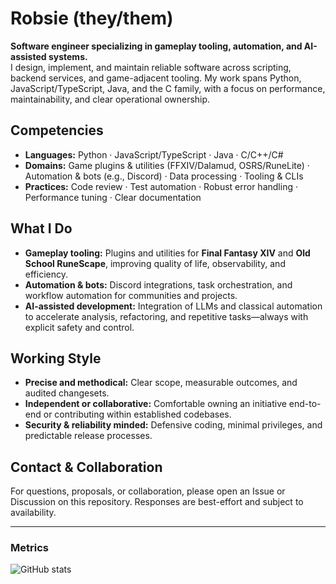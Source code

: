 # Robsie (they/them)

**Software engineer specializing in gameplay tooling, automation, and AI-assisted systems.**  
I design, implement, and maintain reliable software across scripting, backend services, and game-adjacent tooling. My work spans Python, JavaScript/TypeScript, Java, and the C family, with a focus on performance, maintainability, and clear operational ownership.

## Competencies
- **Languages:** Python · JavaScript/TypeScript · Java · C/C++/C#
- **Domains:** Game plugins & utilities (FFXIV/Dalamud, OSRS/RuneLite) · Automation & bots (e.g., Discord) · Data processing · Tooling & CLIs
- **Practices:** Code review · Test automation · Robust error handling · Performance tuning · Clear documentation

## What I Do
- **Gameplay tooling:** Plugins and utilities for **Final Fantasy XIV** and **Old School RuneScape**, improving quality of life, observability, and efficiency.
- **Automation & bots:** Discord integrations, task orchestration, and workflow automation for communities and projects.
- **AI-assisted development:** Integration of LLMs and classical automation to accelerate analysis, refactoring, and repetitive tasks—always with explicit safety and control.

## Working Style
- **Precise and methodical:** Clear scope, measurable outcomes, and audited changesets.
- **Independent or collaborative:** Comfortable owning an initiative end-to-end or contributing within established codebases.
- **Security & reliability minded:** Defensive coding, minimal privileges, and predictable release processes.

## Contact & Collaboration
For questions, proposals, or collaboration, please open an Issue or Discussion on this repository. Responses are best-effort and subject to availability.

---

### Metrics
![GitHub stats](https://github-readme-stats.vercel.app/api?username=iRobsie&show=reviews,discussions_started,discussions_answered,prs_merged,prs_merged_percentage&theme=transparent)



<!--
**iRobsie/iRobsie** is a ✨ _special_ ✨ repository because its `README.md` (this file) appears on your GitHub profile.

Here are some ideas to get you started:

- 🔭 I’m currently working on ...
- 🌱 I’m currently learning ...
- 👯 I’m looking to collaborate on ...
- 🤔 I’m looking for help with ...
- 💬 Ask me about ...
- 📫 How to reach me: ...
- 😄 Pronouns: ...
- ⚡ Fun fact: ...
-->
